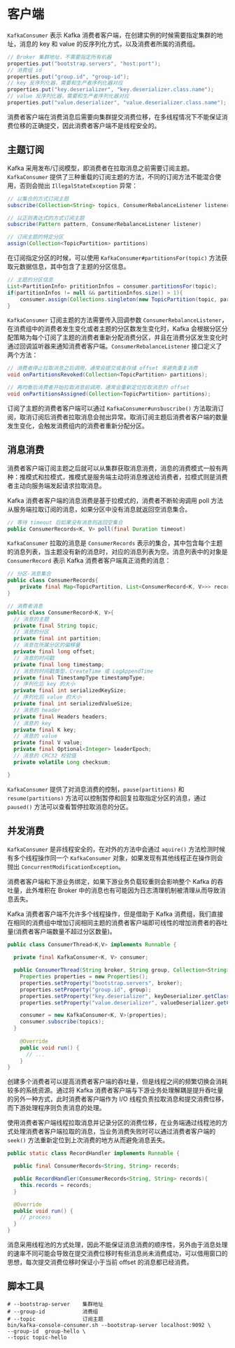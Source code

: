 # 客户端
`KafkaConsumer` 表示 Kafka 消费者客户端，在创建实例的时候需要指定集群的地址，消息的 key 和 value 的反序列化方式，以及消费者所属的消费组。
```java
// Broker 集群地址，不需要指定所有机器
properties.put("bootstrap.servers", "host:port");
// 消费组 id
properties.put("group.id", "group-id");
// key 反序列化器，需要和生产者序列化器对应
properties.put("key.deserializer", "key.deserializer.class.name");
// value 反序列化器，需要和生产者序列化器对应
properties.put("value.deserializer", "value.deserializer.class.name");
```
消费者客户端在消费消息后需要向集群提交消费位移，在多线程情况下不能保证消费位移的正确提交，因此消费者客户端不是线程安全的。

## 主题订阅
Kafka 采用发布/订阅模型，即消费者在拉取消息之前需要订阅主题。`KafkaConsumer` 提供了三种重载的订阅主题的方法，不同的订阅方法不能混合使用，否则会抛出 `IllegalStateException` 异常：
```java
// 以集合的方式订阅主题
subscribe(Collection<String> topics, ConsumerRebalanceListener listener)

// 以正则表达式的方式订阅主题
subscribe(Pattern pattern, ConsumerRebalanceListener listener)

// 订阅主题的特定分区
assign(Collection<TopicPartition> partitions)
```
在订阅指定分区的时候，可以使用 `KafkaConsumer#partitionsFor(topic)` 方法获取元数据信息，其中包含了主题的分区信息。
```java
// 主题的分区信息
List<PartitionInfo> prititionInfos = consumer.partitionsFor(topic);
if(partitionInfos != null && partitionInfos.size() > 1){
    consumer.assign(Collections.singleton(new TopicPartition(topic, partitionInfos.get(0).partition)))
}
```
`KafkaConsumer` 订阅主题的方法需要传入回调参数 `ConsumerRebalanceListener`，在消费组中的消费者发生变化或者主题的分区数发生变化时，Kafka 会根据分区分配策略为每个订阅了主题的消费者重新分配消费分区，并且在消费分区发生变化时通过回调监听器来通知消费者客户端。`ConsumerRebalanceListener` 接口定义了两个方法：
```java
// 消费者停止拉取消息之后调用，通常会提交或者存储 offset 来避免重复消费
void onPartitionsRevoked(Collection<TopicPartition> partitions);

// 再均衡后消费者开始拉取消息前调用，通常会重新定位拉取消息的 offset
void onPartitionsAssigned(Collection<TopicPartition> partitions);
```
订阅了主题的消费者客户端可以通过 `KafkaConsumer#unsbuscribe()` 方法取消订阅，取消订阅后消费者拉取消息会抛出异常。取消订阅主题后消费者客户端的数量发生变化，会触发消费组内的消费者重新分配分区。

## 消息消费

消费者客户端订阅主题之后就可以从集群获取消息消费，消息的消费模式一般有两种：推模式和拉模式，推模式是服务端主动将消息推送给消费者，拉模式则是消费者主动向服务端发起请求拉取消息。

Kafka 消费者客户端的消息消费是基于拉模式的，消费者不断轮询调用 poll 方法从服务端拉取订阅的消息，如果分区中没有消息就返回空消息集合。
```java
// 等待 timeout 后如果没有消息则返回空集合
public ConsumerRecords<K, V> poll(final Duration timeout)
```
`KafkaConsumer` 拉取的消息是 `ConsumerRecords` 表示的集合，其中包含每个主题的消息列表，当主题没有新的消息时，对应的消息列表为空。消息列表中的对象是 `ConsumerRecord` 表示 Kafka 消费者客户端真正消费的消息：
```java
// 分区-消息集合
public class ConsumerRecords{
    private final Map<TopicPartition, List<ConsumerRecord<K, V>>> records;
}

// 消费者消息
public class ConsumerRecord<K, V>{
  // 消息的主题
  private final String topic;
  // 消息的分区
  private final int partition;
  // 消息在所属分区的偏移量
  private final long offset;
  // 消息的时间戳
  private final long timestamp;
  // 消息的时间戳类型，CreateTime 或 LogAppendTime
  private final TimestampType timestampType;
  // 序列化后 key 的大小
  private final int serializedKeySize;
  // 序列化后 value 的大小
  private final int serializedValueSize;
  // 消息的 header
  private final Headers headers;
  // 消息的 key
  private final K key;
  // 消息的 value
  private final V value;
  private final Optional<Integer> leaderEpoch;
  // 消息的 CRC32 校验值
  private volatile Long checksum;

}
```
`KafkaConsumer` 提供了对消息消费的控制，`pause(partitions)` 和 `resume(partitions)` 方法可以控制暂停和回复拉取指定分区的消息，通过 `paused()` 方法可以查看暂停拉取消息的分区。

## 并发消费
`KafkaConsumer` 是非线程安全的，在对外的方法中会通过 `aquire()` 方法检测时候有多个线程操作同一个 `KafkaConsumer` 对象，如果发现有其他线程正在操作则会抛出 `ConcurrentModificationException`。

消费者客户端和下游业务绑定，如果下游业务负载较重则会影响整个 Kafka 的吞吐量，此外堆积在 Broker 中的消息也有可能因为日志清理机制被清理从而导致消息丢失。

Kafka 消费者客户端不允许多个线程操作，但是借助于 Kafka 消费组，我们直接在相同的消费组中增加订阅相同主题的消费者客户端即可线性的增加消费者的吞吐量(消费者客户端数量不超过分区数量)。
```java
public class ConsumerThread<K,V> implements Runnable {
  
  private final KafkaConsumer<K, V> consumer;

  public ConsumerThread(String broker, String group, Collection<String> topics, K keyDeserializer, V valueDeserializer){
    Properties properties = new Properties();
    properties.setProperty("bootstrap.servers", broker);
    properties.setProperty("group.id", group);
    properties.setProperty("key.deserializer", keyDeserializer.getClass().getName());
    properties.setProperty("value.deserializer", valueDeserializer.getClass().getName());

    consumer = new KafkaConsumer<K, V>(properties);
    consumer.subscribe(topics);
  }
 
    @Override
    public void run() {
      // ...
    }
}
```
创建多个消费者可以提高消费者客户端的吞吐量，但是线程之间的频繁切换会消耗较多的系统资源。通过将 Kafka 消费者客户端与下游业务处理解耦是提升吞吐量的另外一种方式，此时消费者客户端作为 I/O 线程负责拉取消息和提交消费位移，而下游处理程序则负责消息的处理。

使用消费者客户端线程拉取消息并记录分区的消费位移，在业务端通过线程池的方式处理消费者客户端拉取的消息，当业务消费失败时可以通过消费者客户端的 `seek()` 方法重新定位到上次消费的地方从而避免消息丢失。
```java
public static class RecordHandler implements Runnable {

  public final ConsumerRecords<String, String> records;

  public RecordHandler(ConsumerRecords<String, String> records){
    this.records = records;
  }

  @Override
  public void run() {
    // process
  }
}
```
消息采用线程池的方式处理，因此不能保证消息消费的顺序性，另外由于消息处理的速率不同可能会导致在提交消费位移时有些消息尚未消费成功，可以借用窗口的思想，每次提交消费位移时保证小于当前 offset 的消息都已经消费。

## 脚本工具

```shell script
# --bootstrap-server    集群地址
# --group-id            消费组
# --topic               订阅主题
bin/kafka-console-consumer.sh --bootstrap-server localhost:9092 \
--group-id  group-hello \
--topic topic-hello
```